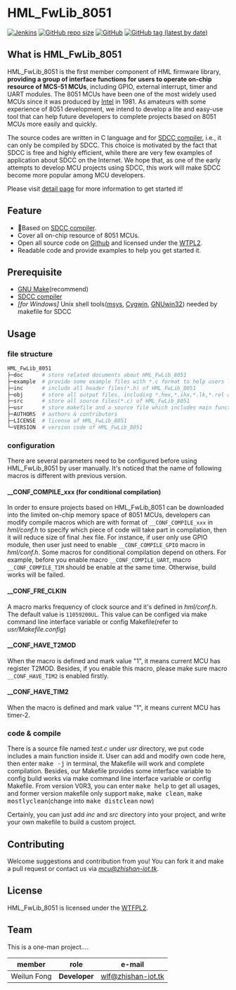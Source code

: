 # HML_FwLib_8051
[![Jenkins](https://img.shields.io/jenkins/build?jobUrl=http%3A%2F%2Fjenkins.zhishan-iot.tk%3A12463%2Fjob%2FHML_FwLib_8051)](http://jenkins.zhishan-iot.tk:12463/job/HML_FwLib_8051)
[![GitHub repo size](https://img.shields.io/github/repo-size/MCU-ZHISHAN-IoT/HML_FwLib_8051)](https://github.com/MCU-ZHISHAN-IoT/HML_FwLib_8051)
[![GitHub](https://img.shields.io/github/license/MCU-ZHISHAN-IoT/HML_FwLib_8051)](https://github.com/MCU-ZHISHAN-IoT/HML_FwLib_8051/blob/master/LICENSE)
[![GitHub tag (latest by date)](https://img.shields.io/github/v/tag/MCU-ZHISHAN-IoT/HML_FwLib_8051?color=26a69a)](https://github.com/MCU-ZHISHAN-IoT/HML_FwLib_8051/tags)

## What is HML_FwLib_8051
HML_FwLib_8051 is the first member component of HML firmware library, **providing a group of interface functions for users to 
operate on-chip resource of MCS-51 MCUs**, including GPIO, external interrupt, timer and UART modules. The 8051 MCUs have been 
one of the most widely used MCUs since it was produced by [Intel](https://www.intel.com/) in 1981. As amateurs with some 
experience of 8051 development, we intend to develop a lite and easy-use tool that can help future developers to complete 
projects based on 8051 MCUs more easily and quickly.

The source codes are written in C language and for [SDCC compiler](http://sdcc.sourceforge.net/), i.e., it can only be compiled
by SDCC. This choice is motivated by the fact that SDCC is free and highly efficient, while there are very few examples of 
application about SDCC on the Internet. We hope that, as one of the early attempts to develop MCU projects using SDCC, this work
will make SDCC become more popular among MCU developers.

Please visit [detail page](https://hw.zhishan-iot.tk/page/hml/detail/fwlib_stc8051.html) for more information to get started it!

## Feature
+ :dart:Based on [SDCC compiler](http://sdcc.sourceforge.net/).
+ Cover all on-chip resource of 8051 MCUs.
+ Open all source code on [Github](https://github.com) and licensed under the [WTPL2](http://wtfpl2.com/).
+ Readable code and provide examples to help you get started it.

## Prerequisite
+ [GNU Make](http://www.gnu.org/software/make/manual/make.html)(recommend)
+ [SDCC compiler](http://sdcc.sourceforge.net/)
+ *\[for Windows\]* Unix shell tools([msys](http://www.mingw.org/wiki/MSYS), [Cygwin](http://www.cygwin.com/), [GNUwin32](http://gnuwin32.sourceforge.net/)) needed by makefile for SDCC

## Usage
### file structure
```bash
HML_FwLib_8051
├─doc      # store related documents about HML_FwLib_8051
├─example  # provide some example files with *.c format to help users learn about HML_FwLib_8051
├─inc      # include all header files(*.h) of HML_FwLib_8051
├─obj      # store all output files, including *.hex,*.ihx,*.lk,*.rel and others during compilation
├─src      # store all source files(*.c) of HML_FwLib_8051
├─usr      # store makefile and a source file which includes main function
├─AUTHORS  # authors & contributors
├─LICENSE  # license of HML_FwLib_8051
└─VERSION  # version code of HML_FwLib_8051
```
### configuration
There are several parameters need to be configured before using HML_FwLib_8051 by user manually. It's noticed that the name of 
following macros is different with previous version.
#### \_\_CONF\_COMPILE\_xxx (for conditional compilation)
In order to ensure projects based on HML_FwLib_8051 can be downloaded into the limited on-chip memory space of 8051 MCUs, 
developers can modify compile macros which are with format of `__CONF_COMPILE_xxx` in *hml/conf.h* to specify which piece of 
code will take part in compilation, then it will reduce size of final .hex file. For instance, if user only use GPIO module, 
then user just need to enable `__CONF_COMPILE_GPIO` macro in *hml/conf.h*. Some macros for conditional compilation depend on others. For example, before you enable macro `__CONF_COMPILE_UART`, macro `__CONF_COMPILE_TIM` should be enable at the same 
time. Otherwise, build works will be failed.
#### \_\_CONF\_FRE\_CLKIN
A macro marks frequency of clock source and it's defined in *hml/conf.h*. The default value is `11059200UL`. This value can be 
configed via make command line interface variable or config Makefile(refer to *usr/Makefile.config*)
#### \_\_CONF\_HAVE\_T2MOD
When the macro is defined and mark value "1", it means current MCU has register T2MOD. Besides, if you enable this macro, please
make sure macro `__CONF_HAVE_TIM2` is enabled firstly.
#### \_\_CONF\_HAVE\_TIM2
When the macro is defined and mark value "1", it means current MCU has timer-2.

### code & compile
There is a source file named *test.c* under *usr* directory, we put code includes a main function inside it. User can add and 
modify own code here, then enter <kbd>make -j</kbd> in terminal, the Makefile will work and complete compilation. Besides, our 
Makefile provides some interface variable to config build works via make command line interface variable or config Makefile. 
From version V0R3, you can enter <kbd>make help</kbd> to get all usages, and former version makefile only support 
<kbd>make</kbd>, <kbd>make clean</kbd>, <kbd>make mostlyclean</kbd>(change into <kbd>make distclean</kbd> now)

Certainly, you can just add *inc* and *src* directory into your project, and write your own makefile to build a custom project. 

## Contributing
Welcome suggestions and contribution from you! You can fork it and make a pull request or contact us via *[mcu@zhishan-iot.tk](mailto:mcu@zhishan-iot.tk)*.

## License
HML_FwLib_8051 is licensed under the [WTFPL2](http://wtfpl2.com/).

## Team
This is a one-man project....

|member        | role              |e-mail                        |
|--------------|-------------------|------------------------------|
| Weilun Fong  | **Developer**     |[wlf@zhishan-iot.tk](mailto:wlf@zhishan-iot.tk) |
